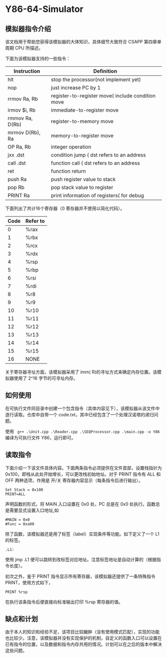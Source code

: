 # Y86-64-Simulator

## 模拟器指令介绍


该文档用于帮助您获得该模拟器的大体知识，具体细节大致符合 CSAPP 第四章单周期 CPU 所描述。

下面为该模拟器支持的一些指令：

| Instruction      | Definition                                        |
| ---------------- | ------------------------------------------------- |
| hlt              | stop the processor(not implement yet)             |
| nop              | just increase PC by 1                             |
| rrmov  Ra, Rb    | register-to-register move( include condition move |
| irmov  $i, Rb    | immediate-to-register move                        |
| rmmov  Ra, D(Rb) | register-to-memory move                           |
| mrmov  D(Rb), Ra | memory-to-register move                           |
| OP     Ra, Rb    | integer operation                                 |
| jxx    .dst      | condition jump  ( dst refers to an address        |
| call   .dst      | function call   ( dst refers to an address        |
| ret              | function return                                   |
| push   Ra        | push register value to stack                      |
| pop    Rb        | pop stack value to register                       |
| PRINT  Ra        | print information of registers( for debug         |

下面列出了共计16个寄存器（0 寄存器并不使用以简化代码）。

| Code | Refer to |
| ---- | -------- |
| 0    | %rax     |
| 1    | %rbx     |
| 2    | %rcx     |
| 3    | %rdx     |
| 4    | %rsp     |
| 5    | %rbp     |
| 6    | %rsi     |
| 7    | %rdi     |
| 8    | %r8      |
| 9    | %r9      |
| 10   | %r10     |
| 11   | %r11     |
| 12   | %r12     |
| 13   | %r13     |
| 14   | %r14     |
| 15   | %r15     |
| 16   | NONE     |

关于寄存器寻址方面，该模拟器采用了 imm( R)的寻址方式来确定内存位置。该模拟器使用了 2^16 字节的可寻址内存。

## 如何使用

在可执行文件同目录中创建一个包含指令（具体内容见下），该模拟器从该文件中逐行读取。仓库中自带一个 code.txt，其中已经包含了一个处理汉诺塔的递归问题。

使用 `` g++ .\Unit.cpp .\Reader.cpp .\SEQProcessor.cpp .\main.cpp -o Y86``编译为可执行文件 Y86，运行即可。

## 读取指令

下面介绍一下该文件具体内容。下面两条指令必须提供在文件首部，设置栈指针为 0x100，即栈从此处开始增长，可以更改栈初始地址。对于 PRINT 指令有 ALL 和 OFF 两种选项，作用是 开/关 寄存器内容显示（每条指令后进行输出）。

```
Set Stack = 0x100
PRINT=ALL
```

声明函数的形式，将 MAIN 入口设置在 0x0 处，PC 总是在 0x0 处执行。函数总是需要显式设置入口地址,如

```
#MAIN = 0x0
#Func = 0xa00
```

除了函数，该模拟器还是用了标签（label）实现条件等功能。如下定义了一个 L1 的标签。

```
.L1:
```

使用 jmp .L1 便可以跳转到改标签对应地址。注意标签地址是自动计算的（根据指令长度）。

初次之外，鉴于 PRINT 指令显示所有寄存器，该模拟器还提供了一条特殊指令 PRINT，使用方式如下，

```
PRINT %rsp
```

在执行该条指令后便直接向标准输出打印 %rsp 寄存器的值。

## 缺点和计划

由于本人的知识和经验不足，该项目比较臃肿（没有使用模式匹配），实现的功能也比较少。注意，该模拟器并没有实现保护的机制，自定义的函数入口可以设置在已有指令的位置，以及数据和指令内存共用的情况。计划可以在之后的版本中解决这些问题。
